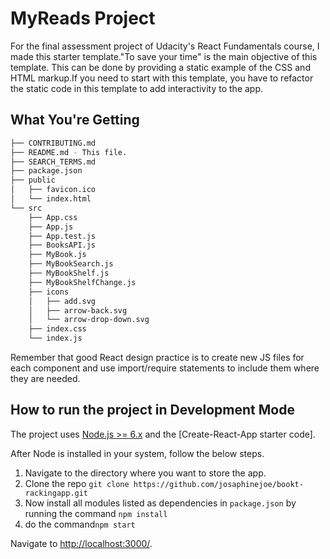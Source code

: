 # MyReads Project

For the final assessment project of Udacity's React Fundamentals course,  I made this starter template."To save your time" is the main objective of this template. This can be done by providing  a static example of the CSS and HTML markup.If you need to start with this template, you have to refactor the static code in this template to add interactivity to the app.


## What You're Getting
```bash
├── CONTRIBUTING.md
├── README.md - This file.
├── SEARCH_TERMS.md
├── package.json
├── public
│   ├── favicon.ico
│   └── index.html
└── src
    ├── App.css
    ├── App.js
    ├── App.test.js
    ├── BooksAPI.js
    ├── MyBook.js
    ├── MyBookSearch.js
    ├── MyBookShelf.js
    ├── MyBookShelfChange.js
    ├── icons
    │   ├── add.svg
    │   ├── arrow-back.svg
    │   └── arrow-drop-down.svg
    ├── index.css
    └── index.js
```

Remember that good React design practice is to create new JS files for each component and use import/require statements to include them where they are needed.

## How to run the project in Development Mode
The project uses [Node.js >= 6.x](https://nodejs.org/en/) and the [Create-React-App starter code].

After Node is installed in your system, follow the below steps.

1. Navigate to the directory where you want to store the app.
2. Clone the repo `git clone https://github.com/josaphinejoe/bookt-rackingapp.git`
3. Now install all modules listed as dependencies in `package.json` by running the command `npm install`
4. do the command`npm start`

Navigate to [http://localhost:3000/](http://localhost:3000/).
